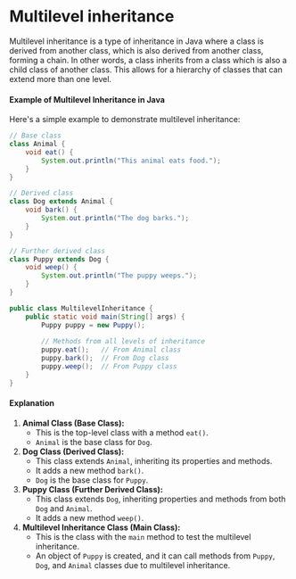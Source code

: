 # Multilevel inheritance

Multilevel inheritance is a type of inheritance in Java where a class is derived from another class, which is also derived from another class, forming a chain. In other words, a class inherits from a class which is also a child class of another class. This allows for a hierarchy of classes that can extend more than one level.

#### Example of Multilevel Inheritance in Java

Here's a simple example to demonstrate multilevel inheritance:

```java
// Base class
class Animal {
    void eat() {
        System.out.println("This animal eats food.");
    }
}

// Derived class
class Dog extends Animal {
    void bark() {
        System.out.println("The dog barks.");
    }
}

// Further derived class
class Puppy extends Dog {
    void weep() {
        System.out.println("The puppy weeps.");
    }
}

public class MultilevelInheritance {
    public static void main(String[] args) {
        Puppy puppy = new Puppy();
        
        // Methods from all levels of inheritance
        puppy.eat();   // From Animal class
        puppy.bark();  // From Dog class
        puppy.weep();  // From Puppy class
    }
}
```

#### Explanation

1. **Animal Class (Base Class):**
   * This is the top-level class with a method `eat()`.
   * `Animal` is the base class for `Dog`.
2. **Dog Class (Derived Class):**
   * This class extends `Animal`, inheriting its properties and methods.
   * It adds a new method `bark()`.
   * `Dog` is the base class for `Puppy`.
3. **Puppy Class (Further Derived Class):**
   * This class extends `Dog`, inheriting properties and methods from both `Dog` and `Animal`.
   * It adds a new method `weep()`.
4. **Multilevel Inheritance Class (Main Class):**
   * This is the class with the `main` method to test the multilevel inheritance.
   * An object of `Puppy` is created, and it can call methods from `Puppy`, `Dog`, and `Animal` classes due to multilevel inheritance.
